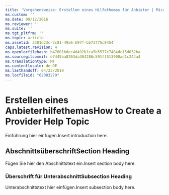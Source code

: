 ```yaml
---
title: 'Vorgehensweise: Erstellen eines Hilfethemas für Anbieter | Microsoft-Dokumentation'
ms.custom: ''
ms.date: 09/12/2016
ms.reviewer: ''
ms.suite: ''
ms.tgt_pltfrm: ''
ms.topic: article
ms.assetid: 3301d23c-3c81-49a6-b97f-bb73775c8454
caps.latest.revision: 4
ms.openlocfilehash: b47601bdec4d492b1ca5b5577c7484dc15d032ba
ms.sourcegitcommit: e7445ba8203da304286c591ff513900ad1c244a4
ms.translationtype: MT
ms.contentlocale: de-DE
ms.lasthandoff: 04/23/2019
ms.locfileid: "62083279"
---
```

# <a name="how-to-create-a-provider-help-topic"></a><span data-ttu-id="4b16c-102">Erstellen eines Anbieterhilfethemas</span><span class="sxs-lookup"><span data-stu-id="4b16c-102">How to Create a Provider Help Topic</span></span>

<span data-ttu-id="4b16c-103">Einführung hier einfügen.</span><span class="sxs-lookup"><span data-stu-id="4b16c-103">Insert introduction here.</span></span>

## <a name="section-heading"></a><span data-ttu-id="4b16c-104">Abschnittsüberschrift</span><span class="sxs-lookup"><span data-stu-id="4b16c-104">Section Heading</span></span>

 <span data-ttu-id="4b16c-105">Fügen Sie hier den Abschnittstext ein.</span><span class="sxs-lookup"><span data-stu-id="4b16c-105">Insert section body here.</span></span>

### <a name="subsection-heading"></a><span data-ttu-id="4b16c-106">Überschrift für Unterabschnitt</span><span class="sxs-lookup"><span data-stu-id="4b16c-106">Subsection Heading</span></span>

 <span data-ttu-id="4b16c-107">Unterabschnittstext hier einfügen.</span><span class="sxs-lookup"><span data-stu-id="4b16c-107">Insert subsection body here.</span></span>